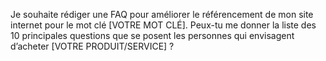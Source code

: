 Je souhaite rédiger une FAQ pour améliorer le référencement de mon site internet pour le mot clé [VOTRE MOT CLÉ]. Peux-tu me donner la liste des 10 principales questions que se posent les personnes qui envisagent d’acheter [VOTRE PRODUIT/SERVICE] ?